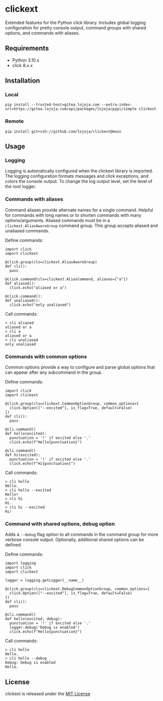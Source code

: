 # clickext

Extended features for the Python click library. Includes global logging configuration for pretty console output, command groups with shared options, and commands with aliases.


## Requirements

* Python 3.10.x
* click 8.x.x


## Installation

### Local

```
pip install --trusted-host=gitea.lojoja.com --extra-index-url=https://gitea.lojoja.com/api/packages/lojoja/pypi/simple clickext
```

### Remote

```
pip install git+ssh://github.com/lojoja/clickext@main
```

## Usage

### Logging

Logging is automatically configured when the clickext library is imported. The logging configuration formats messages and click exceptions, and colors the console output. To change the log output level, set the level of the root logger.

### Commands with aliases

Command aliases provide alternate names for a single command. Helpful for commands with long names or to shorten
commands with many options/arguments. Aliased commands must be in a `clickext.AliasAwareGroup` command group. This group accepts aliased and unaliased commands.

Define commands:

```
import click
import clickext

@click.group(cls=clickext.AliasAwareGroup)
def cli():
  pass

@click.command(cls=clickext.AliasCommand, aliases=["a"])
def aliased():
  click.echo("aliased or a")

@click.command():
def unaliased():
  click.echo("only unaliased")
```

Call commands:

```
> cli aliased
aliased or a
> cli a
aliased or a
> cli unaliased
only unaliased
```

### Commands with common options

Common options provide a way to configure and parse global options that can appear after any subcommand in the group.

Define commands:

```
import click
import clickext

@click.group(cls=clickext.CommonOptionGroup, common_options=[
  click.Option(["--excited"], is_flag=True, default=False)
])
def cli():
  pass

@cli.command()
def hello(excited):
  punctuation = '!' if excited else '.'
  click.echo(f"Hello{punctuation}")

@cli.command()
def hi(excited):
  punctuation = '!' if excited else '.'
  click.echo(f"Hi{punctuation}")
```

Call commands:

```
> cli hello
Hello.
> cli hello --excited
Hello!
> cli hi
Hi.
> cli hi --excited
Hi!
```

### Command with shared options, debug option

Adds a `--debug` flag option to all commands in the command group for more verbose console output. Optionally, additional shared options can be defined.

Define commands:

```
import logging
import click
import clickext

logger = logging.getLogger(__name__)

@click.group(cls=clickext.DebugCommonOptionGroup, common_options=[
  click.Option(["--excited"], is_flag=True, default=False)
])
def cli():
  pass

@cli.command()
def hello(excited, debug):
  punctuation = '!' if excited else '.'
  logger.debug('Debug is enabled')
  click.echo(f"Hello{punctuation}")
```

Call commands:

```
> cli hello
Hello.
> cli hello --debug
Debug: Debug is enabled
Hello.
```

## License

clickext is released under the [MIT License](./LICENSE)
